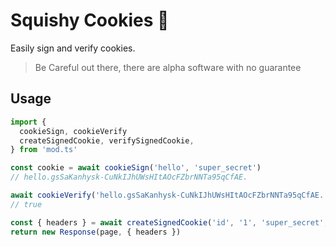 # Squishy Cookies 🍪

Easily sign and verify cookies.

> Be Careful out there, there are alpha software with no guarantee

## Usage

```ts
import {
  cookieSign, cookieVerify
  createSignedCookie, verifySignedCookie,
} from 'mod.ts'

const cookie = await cookieSign('hello', 'super_secret')
// hello.gsSaKanhysk-CuNkIJhUWsHItAOcFZbrNNTa95qCfAE.

await cookieVerify('hello.gsSaKanhysk-CuNkIJhUWsHItAOcFZbrNNTa95qCfAE.', 'super_secret')
// true

const { headers } = await createSignedCookie('id', '1', 'super_secret', { httpOnly: true, path: '/' })
return new Response(page, { headers })
```
